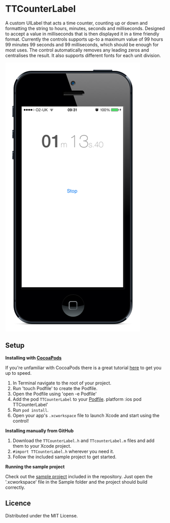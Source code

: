 TTCounterLabel
==============
A custom UILabel that acts a time counter, counting up or down and formatting the string to hours, minutes, seconds and milliseconds. Designed to accept a value in milliseconds that is then displayed it in a time friendly format. Currently the controls supports up-to a maximum value of 99 hours 99 minutes 99 seconds and 99 milliseconds, which should be enough for most uses. The control automatically removes any leading zeros and centralises the result. It also supports different fonts for each unit division.

![Alt text](/screenshot.PNG "TTCounterLabel")

Setup
-----

**Installing with [CocoaPods](http://cocoapods.org)**

If you're unfamiliar with CocoaPods there is a great tutorial [here](http://www.raywenderlich.com/12139/introduction-to-cocoapods) to get you up to speed.

1. In Terminal navigate to the root of your project.
2. Run 'touch Podfile' to create the Podfile.
3. Open the Podfile using 'open -e Podfile'
4. Add the pod `TTCounterLabel` to your [Podfile](https://github.com/CocoaPods/CocoaPods/wiki/A-Podfile).
        platform :ios
        pod TTCounterLabel'
5. Run `pod install`.
6. Open your app's `.xcworkspace` file to launch Xcode and start using the control!

**Installing manually from GitHub**

1.  Download the `TTCounterLabel.h` and `TTcounterLabel.m` files and add them to your Xcode project.
2.  `#import TTCounterLabel.h` wherever you need it.
3.  Follow the included sample project to get started.

**Running the sample project**

Check out the [sample project](https://github.com/TriggerTrap/TTCounterLabel/tree/master/Sample) included in the repository. Just open the '.xcworkspace' file in the Sample folder and the project should build correctly.

Licence
-------

Distributed under the MIT License.